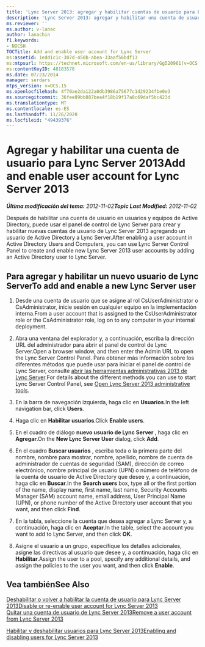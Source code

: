 ```yaml
---
title: 'Lync Server 2013: agregar y habilitar cuentas de usuario para Lync Server'
description: 'Lync Server 2013: agregar y habilitar una cuenta de usuario para Lync Server.'
ms.reviewer: ''
ms.author: v-lanac
author: lanachin
f1.keywords:
- NOCSH
TOCTitle: Add and enable user account for Lync Server
ms:assetid: 1edd1c1c-307d-450b-abea-33aaf56bdf13
ms:mtpsurl: https://technet.microsoft.com/en-us/library/Gg520961(v=OCS.15)
ms:contentKeyID: 48183578
ms.date: 07/23/2014
manager: serdars
mtps_version: v=OCS.15
ms.openlocfilehash: 4f70ae2da122a0db3986a75677c1d29234fbe0e3
ms.sourcegitcommit: 36fee89bb887bea4f18b19f17a8c69daf5bc423d
ms.translationtype: MT
ms.contentlocale: es-ES
ms.lasthandoff: 11/26/2020
ms.locfileid: "49439376"
---
```

# <a name="add-and-enable-user-account-for-lync-server-2013"></a><span data-ttu-id="72772-103">Agregar y habilitar una cuenta de usuario para Lync Server 2013</span><span class="sxs-lookup"><span data-stu-id="72772-103">Add and enable user account for Lync Server 2013</span></span>

<div data-xmlns="http://www.w3.org/1999/xhtml">

<div class="topic" data-xmlns="http://www.w3.org/1999/xhtml" data-msxsl="urn:schemas-microsoft-com:xslt" data-cs="https://msdn.microsoft.com/">

<div data-asp="https://msdn2.microsoft.com/asp">



</div>

<div id="mainSection">

<div id="mainBody"><span data-ttu-id="72772-104">

<span> </span></span><span class="sxs-lookup"><span data-stu-id="72772-104">

<span> </span></span></span>

<span data-ttu-id="72772-105">_**Última modificación del tema:** 2012-11-02_</span><span class="sxs-lookup"><span data-stu-id="72772-105">_**Topic Last Modified:** 2012-11-02_</span></span>

<span data-ttu-id="72772-106">Después de habilitar una cuenta de usuario en usuarios y equipos de Active Directory, puede usar el panel de control de Lync Server para crear y habilitar nuevas cuentas de usuario de Lync Server 2013 agregando un usuario de Active Directory a Lync Server.</span><span class="sxs-lookup"><span data-stu-id="72772-106">After enabling a user account in Active Directory Users and Computers, you can use Lync Server Control Panel to create and enable new Lync Server 2013 user accounts by adding an Active Directory user to Lync Server.</span></span>

<div>

## <a name="to-add-and-enable-a-new-lync-server-user"></a><span data-ttu-id="72772-107">Para agregar y habilitar un nuevo usuario de Lync Server</span><span class="sxs-lookup"><span data-stu-id="72772-107">To add and enable a new Lync Server user</span></span>

1.  <span data-ttu-id="72772-108">Desde una cuenta de usuario que se asigne al rol CsUserAdministrator o CsAdministrator, inicie sesión en cualquier equipo en la implementación interna.</span><span class="sxs-lookup"><span data-stu-id="72772-108">From a user account that is assigned to the CsUserAdministrator role or the CsAdministrator role, log on to any computer in your internal deployment.</span></span>

2.  <span data-ttu-id="72772-109">Abra una ventana del explorador y, a continuación, escriba la dirección URL del administrador para abrir el panel de control de Lync Server.</span><span class="sxs-lookup"><span data-stu-id="72772-109">Open a browser window, and then enter the Admin URL to open the Lync Server Control Panel.</span></span> <span data-ttu-id="72772-110">Para obtener más información sobre los diferentes métodos que puede usar para iniciar el panel de control de Lync Server, consulte [abrir las herramientas administrativas 2013 de Lync Server](lync-server-2013-open-lync-server-administrative-tools.md).</span><span class="sxs-lookup"><span data-stu-id="72772-110">For details about the different methods you can use to start Lync Server Control Panel, see [Open Lync Server 2013 administrative tools](lync-server-2013-open-lync-server-administrative-tools.md).</span></span>

3.  <span data-ttu-id="72772-111">En la barra de navegación izquierda, haga clic en **Usuarios**.</span><span class="sxs-lookup"><span data-stu-id="72772-111">In the left navigation bar, click **Users**.</span></span>

4.  <span data-ttu-id="72772-112">Haga clic en **Habilitar usuarios**.</span><span class="sxs-lookup"><span data-stu-id="72772-112">Click **Enable users**.</span></span>

5.  <span data-ttu-id="72772-113">En el cuadro de diálogo **nuevo usuario de Lync Server** , haga clic en **Agregar**.</span><span class="sxs-lookup"><span data-stu-id="72772-113">On the **New Lync Server User** dialog, click **Add**.</span></span>

6.  <span data-ttu-id="72772-114">En el cuadro **Buscar usuarios** , escriba toda o la primera parte del nombre, nombre para mostrar, nombre, apellido, nombre de cuenta de administrador de cuentas de seguridad (SAM), dirección de correo electrónico, nombre principal de usuario (UPN) o número de teléfono de la cuenta de usuario de Active Directory que desee y, a continuación, haga clic en **Buscar**.</span><span class="sxs-lookup"><span data-stu-id="72772-114">In the **Search users** box, type all or the first portion of the name, display name, first name, last name, Security Accounts Manager (SAM) account name, email address, User Principal Name (UPN), or phone number of the Active Directory user account that you want, and then click **Find**.</span></span>

7.  <span data-ttu-id="72772-115">En la tabla, seleccione la cuenta que desea agregar a Lync Server y, a continuación, haga clic en **Aceptar**.</span><span class="sxs-lookup"><span data-stu-id="72772-115">In the table, select the account you want to add to Lync Server, and then click **OK**.</span></span>

8.  <span data-ttu-id="72772-116">Asigne el usuario a un grupo, especifique los detalles adicionales, asigne las directivas al usuario que desee y, a continuación, haga clic en **Habilitar**.</span><span class="sxs-lookup"><span data-stu-id="72772-116">Assign the user to a pool, specify any additional details, and assign the policies to the user you want, and then click **Enable**.</span></span>

</div>

<div>

## <a name="see-also"></a><span data-ttu-id="72772-117">Vea también</span><span class="sxs-lookup"><span data-stu-id="72772-117">See Also</span></span>


[<span data-ttu-id="72772-118">Deshabilitar o volver a habilitar la cuenta de usuario para Lync Server 2013</span><span class="sxs-lookup"><span data-stu-id="72772-118">Disable or re-enable user account for Lync Server 2013</span></span>](lync-server-2013-disable-or-re-enable-user-account-for-lync-server.md)  
[<span data-ttu-id="72772-119">Quitar una cuenta de usuario de Lync Server 2013</span><span class="sxs-lookup"><span data-stu-id="72772-119">Remove a user account from Lync Server 2013</span></span>](lync-server-2013-remove-a-user-account-from-lync-server.md)  


[<span data-ttu-id="72772-120">Habilitar y deshabilitar usuarios para Lync Server 2013</span><span class="sxs-lookup"><span data-stu-id="72772-120">Enabling and disabling users for Lync Server 2013</span></span>](lync-server-2013-enabling-and-disabling-users-for-lync-server.md)  
  

<span data-ttu-id="72772-121"></div>

</div>

<span> </span>

</div>

</div>

</span><span class="sxs-lookup"><span data-stu-id="72772-121"></div>

</div>

<span> </span>

</div>

</div>

</span></span></div>

